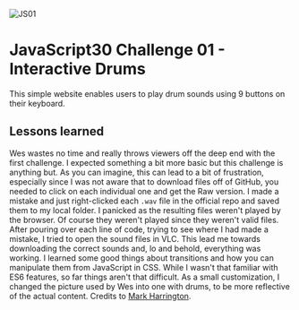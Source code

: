 ![JS01](/js01.png)
# JavaScript30 Challenge 01 - Interactive Drums
This simple website enables users to play drum sounds using 9 buttons on their keyboard.

## Lessons learned
Wes wastes no time and really throws viewers off the deep end with the first challenge. I expected something a bit more basic but this challenge is anything but.
As you can imagine, this can lead to a bit of frustration, especially since I was not aware that to download files off of GitHub, you needed to click on each individual one and get the Raw version. I made a mistake and just right-clicked each `.wav` file in the official repo and saved them to my local folder. I panicked as the resulting files weren't played by the browser. Of course they weren't played since they weren't valid files. After pouring over each line of code, trying to see where I had made a mistake, I tried to open the sound files in VLC. This lead me towards downloading the correct sounds and, lo and behold, everything was working.
I learned some good things about transitions and how you can manipulate them from JavaScript in CSS. While I wasn't that familiar with ES6 features, so far things aren't that difficult.
As a small customization, I changed the picture used by Wes into one with drums, to be more reflective of the actual content. Credits to [Mark Harrington](https://www.flickr.com/photos/c3kc_mark/).
